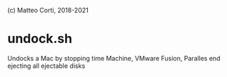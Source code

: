 
 (c) Matteo Corti, 2018-2021

# undock.sh

Undocks a Mac by stopping time Machine, VMware Fusion, Paralles end ejecting all ejectable disks
